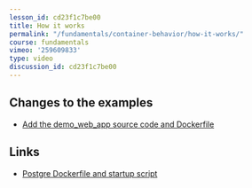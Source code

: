 ```yaml
---
lesson_id: cd23f1c7be00
title: How it works
permalink: "/fundamentals/container-behavior/how-it-works/"
course: fundamentals
vimeo: '259609833'
type: video
discussion_id: cd23f1c7be00
---
```


## Changes to the examples
* [Add the demo_web_app source code and Dockerfile](https://github.com/learndocker/docker_examples/commit/c517fbf)

## Links
* [Postgre Dockerfile and startup script](https://github.com/docker-library/postgres/tree/3d152d1a0d08cf52a1392b58243ff3c423588ccc/9.6/alpine)
